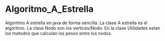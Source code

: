 # Algoritmo_A_Estrella
Algoritmo A estrella en java de forma sencilla.
La clase A estrella es el algoritmo.
La clase Nodo son los vertices/Nodo.
En la clase Utilidades estan los metodos que calculan los pesos entre los nodos.
